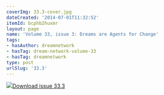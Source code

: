 ```yaml
---
coverImg: 33.3-cover.jpg
dateCreated: '2014-07-01T11:32:52'
itemId: bcphb2huxmr
layout: page
name: 'Volume 33, issue 3: Dreams are Agents for Change'
tags:
- hasAuthor: dreamnetwork
- hasTag: dream-network-volume-33
- hasTag: dreamnetwork
type: post
urlSlug: '33.3'
---
```

<img class="card-journal-img" src="../images/33.3-rect.jpg"/><a href="../files/pdfs/Volume_33/33.3_change.pdf" download="">Download issue 33.3</a>